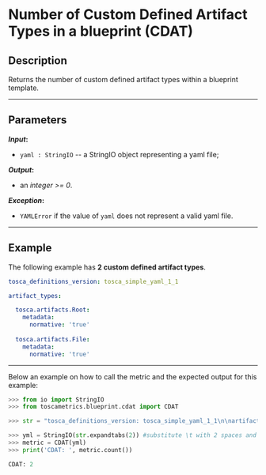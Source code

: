 # Number of Custom Defined Artifact Types in a blueprint (CDAT)

## Description

Returns the number of custom defined artifact types within a blueprint template.

---

## Parameters

**_Input_:**

* ```yaml : StringIO``` -- a StringIO object representing a yaml file;

**_Output_:** 

* an _integer >= 0_.

**_Exception_:**

* ```YAMLError``` if the value of ```yaml``` does not represent a valid yaml file. 

---

## Example
The following example has **2 custom defined artifact types**.

``` yaml
tosca_definitions_version: tosca_simple_yaml_1_1

artifact_types:

  tosca.artifacts.Root:
    metadata:
      normative: 'true'
      
  tosca.artifacts.File:
    metadata:
      normative: 'true'
```

---

Below an example on how to call the metric and the expected output for this example:

```python
>>> from io import StringIO
>>> from toscametrics.blueprint.cdat import CDAT

>>> str = "tosca_definitions_version: tosca_simple_yaml_1_1\n\nartifact_types:\n\n  tosca.artifacts.Root:\n    metadata:\n      normative: 'true'\n      \n  tosca.artifacts.File:\n    metadata:\n      normative: 'true'"

>>> yml = StringIO(str.expandtabs(2)) #substitute \t with 2 spaces and create the StringIO object
>>> metric = CDAT(yml)
>>> print('CDAT: ', metric.count())

CDAT: 2
```